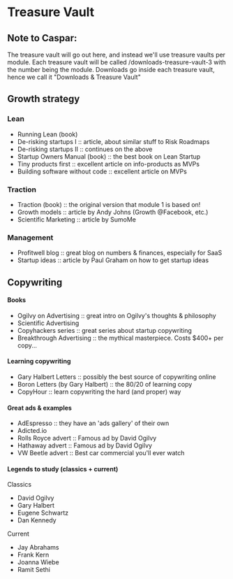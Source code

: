 # Treasure Vault

## Note to Caspar:
The treasure vault will go out here, and instead we'll use treasure vaults per module. Each treasure vault will be called /downloads-treasure-vault-3 with the number being the module. Downloads go inside each treasure vault, hence we call it "Downloads & Treasure Vault"

## Growth strategy

### Lean

- Running Lean (book)
- De-risking startups I  ::  article, about similar stuff to Risk Roadmaps
- De-risking startups II  ::  continues on the above
- Startup Owners Manual (book)  ::  the best book on Lean Startup
- Tiny products first  ::  excellent article on info-products as MVPs
- Building software without code  ::  excellent article on MVPs 

### Traction

- Traction (book)  ::  the original version that module 1 is based on!
- Growth models  ::  article by Andy Johns (Growth @Facebook, etc.)
- Scientific Marketing  ::  article by SumoMe 

### Management

- Profitwell blog  ::  great blog on numbers & finances, especially for SaaS
- Startup ideas  ::  article by Paul Graham on how to get startup ideas 



## Copywriting

#### Books

- Ogilvy on Advertising  ::  great intro on Ogilvy's thoughts & philosophy
- Scientific Advertising
- Copyhackers series  ::  great series about startup copywriting
- Breakthrough Advertising  ::  the mythical masterpiece. Costs $400+ per copy... 

 

#### Learning copywriting

- Gary Halbert Letters  ::  possibly the best source of copywriting online
- Boron Letters (by Gary Halbert)  ::  the 80/20 of learning copy
- CopyHour  ::  learn copywriting the hard (and proper) way

 

#### Great ads & examples

- AdEspresso  ::  they have an 'ads gallery' of their own
- Adicted.io
- Rolls Royce advert  ::  Famous ad by David Ogilvy
- Hathaway advert  ::  Famous ad by David Ogilvy
- VW Beetle advert  ::  Best car commercial you'll ever watch

#### Legends to study (classics + current)

Classics
- David Ogilvy
- Gary Halbert
- Eugene Schwartz
- Dan Kennedy

Current
- Jay Abrahams
- Frank Kern
- Joanna Wiebe
- Ramit Sethi